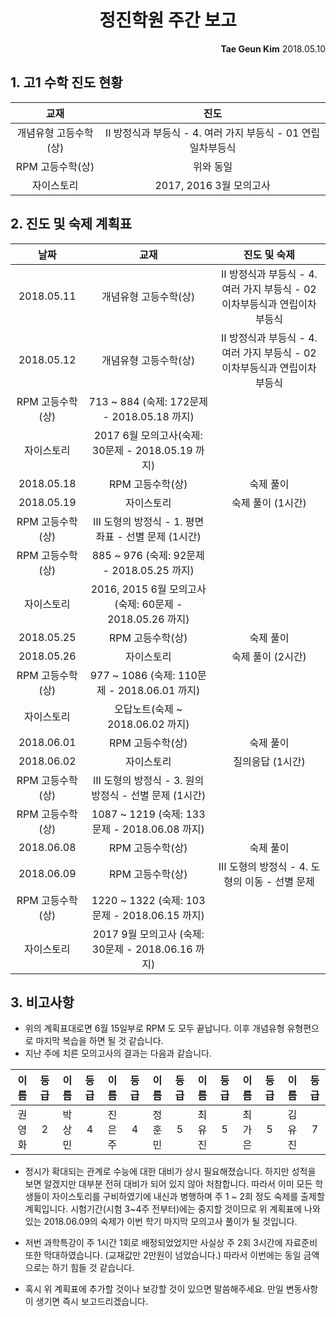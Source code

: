 <h1 style="text-align:center">정진학원 주간 보고</h1>
<p style="text-align:right"><b>Tae Geun Kim</b>
2018.05.10</p>

## 1. 고1 수학 진도 현황

교재 | 진도
:--: | :--:
개념유형 고등수학(상) | Ⅱ 방정식과 부등식 - 4. 여러 가지 부등식 - 01 연립일차부등식
RPM 고등수학(상) | 위와 동일
자이스토리 | 2017, 2016 3월 모의고사

## 2. 진도 및 숙제 계획표

날짜 | 교재 | 진도 및 숙제
:--: | :--: | :--:
2018.05.11 | 개념유형 고등수학(상) | Ⅱ 방정식과 부등식 - 4. 여러 가지 부등식 - 02 이차부등식과 연립이차부등식
2018.05.12 | 개념유형 고등수학(상) | Ⅱ 방정식과 부등식 - 4. 여러 가지 부등식 - 02 이차부등식과 연립이차부등식
  | RPM 고등수학(상) | 713 ~ 884 (숙제: 172문제 - 2018.05.18 까지) 
  | 자이스토리 | 2017 6월 모의고사(숙제: 30문제 - 2018.05.19 까지)
2018.05.18 | RPM 고등수학(상) | 숙제 풀이
2018.05.19 | 자이스토리 | 숙제 풀이 (1시간)
  | RPM 고등수학(상) | Ⅲ 도형의 방정식 - 1. 평면좌표 - 선별 문제 (1시간)
  | RPM 고등수학(상) | 885 ~ 976 (숙제: 92문제 - 2018.05.25 까지)
  | 자이스토리 | 2016, 2015 6월 모의고사(숙제: 60문제 - 2018.05.26 까지)
2018.05.25 | RPM 고등수학(상) | 숙제 풀이
2018.05.26 | 자이스토리 | 숙제 풀이 (2시간)
  | RPM 고등수학(상) | 977 ~ 1086 (숙제: 110문제 - 2018.06.01 까지)
  | 자이스토리 | 오답노트(숙제 ~ 2018.06.02 까지)
2018.06.01 | RPM 고등수학(상) | 숙제 풀이
2018.06.02 | 자이스토리 | 질의응답 (1시간)
  | RPM 고등수학(상) | Ⅲ 도형의 방정식 - 3. 원의 방정식 - 선별 문제 (1시간)
  | RPM 고등수학(상) | 1087 ~ 1219 (숙제: 133문제 - 2018.06.08 까지)
2018.06.08 | RPM 고등수학(상) | 숙제 풀이
2018.06.09 | RPM 고등수학(상) | Ⅲ 도형의 방정식 - 4. 도형의 이동 - 선별 문제
  | RPM 고등수학(상) | 1220 ~ 1322 (숙제: 103문제 - 2018.06.15 까지)
  | 자이스토리 | 2017 9월 모의고사 (숙제: 30문제 - 2018.06.16 까지)

## 3. 비고사항

* 위의 계획표대로면 6월 15일부로 RPM 도 모두 끝납니다. 이후 개념유형 유형편으로 마지막 복습을 하면 될 것 같습니다.
* 지난 주에 치른 모의고사의 결과는 다음과 같습니다.

이름 | 등급 | 이름 | 등급 | 이름 | 등급 | 이름 | 등급 | 이름 | 등급 | 이름 | 등급 | 이름 | 등급
:--: | :--: | :--: | :--: | :--: | :--: | :--: | :--: | :--: | :--: | :--: | :--: | :--: | :--:
권영화 | 2 | 박상민 | 4 | 진은주 | 4 | 정훈민 | 5 | 최유진 | 5 | 최가은 | 5 | 김유진 | 7

* 정시가 확대되는 관계로 수능에 대한 대비가 상시 필요해졌습니다.  하지만 성적을 보면 알겠지만 대부분 전혀 대비가 되어 있지 않아 처참합니다. 따라서 이미 모든 학생들이 자이스토리를 구비하였기에 내신과 병행하며 주 1 ~ 2회 정도 숙제를 출제할 계획입니다.
시험기간(시험 3~4주 전부터)에는 중지할 것이므로 위 계획표에 나와 있는 2018.06.09의 숙제가 이번 학기 마지막 모의고사 풀이가 될 것입니다. 
* 저번 과학특강이 주 1시간 1회로 배정되었었지만 사실상 주 2회 3시간에 자료준비 또한 막대하였습니다. (교재값만 2만원이 넘었습니다.) 따라서 이번에는 동일 금액으로는 하기 힘들 것 같습니다.

* 혹시 위 계획표에 추가할 것이나 보강할 것이 있으면 말씀해주세요. 만일 변동사항이 생기면 즉시 보고드리겠습니다.

